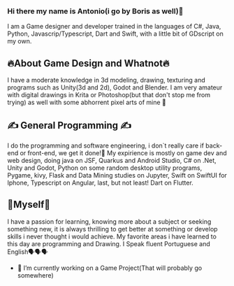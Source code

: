 ### Hi there my name is Antonio(i go by Boris as well)👋

I am a Game designer and developer trained in the languages of C#, Java, Python, Javascrip/Typescript, Dart and Swift, with a little bit of GDscript on my own.
## 🔥About Game Design and Whatnot🔥
I have a moderate knowledge in 3d modeling, drawing, texturing and programs such as Unity(3d and 2d), Godot and Blender. I am very amateur with digital drawings in Krita or Photoshop(but that don't stop me from trying) as well with some abhorrent pixel arts of mine 🤢
## ✍️ General Programming ✍️
I do the programming and software engineering, i don`t really care if back-end or front-end, we get it done!👊
My expirience is mostly on game dev and web design, doing java on JSF, Quarkus and Android Studio, C# on .Net, Unity and Godot, Python on some random desktop utility programs, Pygame, kivy, Flask and Data Mining studies on Jupyter, Swift on SwiftUI for Iphone, Typescript on Angular, last, but not least! Dart on Flutter.
## 👺Myself👺
I have a passion for learning, knowing more about a subject or seeking something new, it is always thrilling to get better at something or develop skills i never thought i would achieve. My favorite areas i have learned to this day are programming and Drawing.
I Speak fluent Portuguese and English🗣️🗣️🗣️


- 🔭 I’m currently working on a Game Project(That will probably go somewhere)
